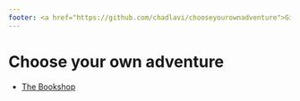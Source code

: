 ```yaml
---
footer: <a href="https://github.com/chadlavi/chooseyourownadventure">GitHub repo</a>
---
```


# Choose your own adventure

* [The Bookshop](books)
